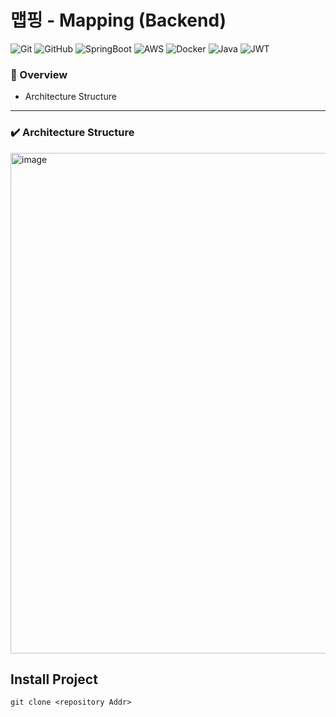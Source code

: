 # 맵핑 - Mapping (Backend)

![Git](https://img.shields.io/badge/git-%23F05033.svg?style=for-the-badge&logo=git&logoColor=white)
![GitHub](https://img.shields.io/badge/github-%23121011.svg?style=for-the-badge&logo=github&logoColor=white)
![SpringBoot](https://img.shields.io/badge/Spring%20Boot-6DB33F.svg?style=for-the-badge&logo=spring-boot&logoColor=white)
![AWS](https://img.shields.io/badge/AWS-%23FF9900.svg?style=for-the-badge&logo=amazon-aws&logoColor=white)
![Docker](https://img.shields.io/badge/docker-%230db7ed.svg?style=for-the-badge&logo=docker&logoColor=white)
![Java](https://img.shields.io/badge/java-%23ED8B00.svg?style=for-the-badge&logo=openjdk&logoColor=white)
![JWT](https://img.shields.io/badge/JWT-black?style=for-the-badge&logo=JSON%20web%20tokens)

### :bookmark_tabs: Overview
<!-- - Project Description
- Project Background
- Tech Stack -->
- Architecture Structure 
<!--

- - -
### :pushpin: Project Description 
- 
- - -
### :speech_balloon: Project Background
- 
- - -
### :shopping_cart: Tech Stack

-->
- - -
### ✔️ Architecture Structure
<img width="801" alt="image" src="https://github.com/user-attachments/assets/a09c17f7-b96b-48a9-84c3-008f54261eda">

<!--
## Flow Chart
<img width="455" alt="스크린샷 2024-06-23 오전 9 06 56" src="https://github.com/Charge-Control/Backend/assets/12209059/25da4b2f-b188-4f95-9bd2-04ac5862a7c7">
-->

## Install Project
    git clone <repository Addr>
